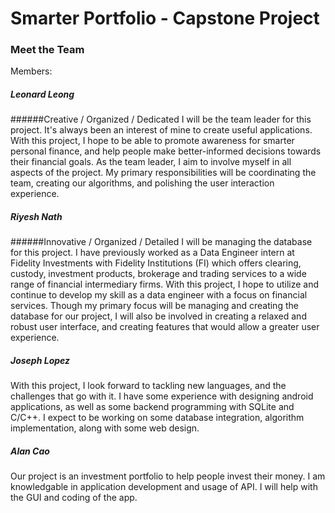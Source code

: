 # Smarter Portfolio - Capstone Project

### Meet the Team
Members:

##### Leonard Leong
######Creative / Organized / Dedicated 
I will be the team leader for this project. It's always been an interest of mine to create useful applications. With this project, I hope to be able to promote awareness for smarter personal finance, and help people make better-informed decisions towards their financial goals. As the team leader, I aim to involve myself in all aspects of the project. My primary responsibilities will be coordinating the team, creating our algorithms, and polishing the user interaction experience.

##### Riyesh Nath
######Innovative / Organized / Detailed 
I will be managing the database for this project. I have previously worked as a Data Engineer intern at Fidelity Investments with Fidelity Institutions (FI) which offers clearing, custody, investment products, brokerage and trading services to a wide range of financial intermediary firms. With this project, I hope to utilize and continue to develop my skill as a data engineer with a focus on financial services.  Though my primary focus will be managing and creating the database for our project, I will also be involved in creating a relaxed and robust user interface, and creating features that would allow a greater user experience.       
    
##### Joseph Lopez
With this project, I look forward to tackling new languages, and the challenges that go with it. I have some experience with designing android applications, as well as some backend programming with SQLite and C/C++. I expect to be working on some database integration, algorithm implementation, along with some web design.
    
##### Alan Cao
Our project is an investment portfolio to help people invest their money. I am knowledgable in application development and usage of API. I will help with the GUI and coding of the app.
